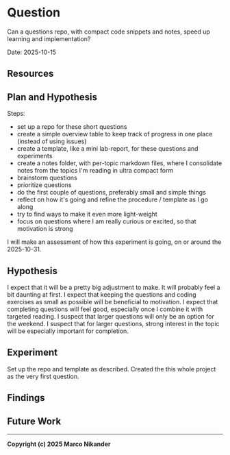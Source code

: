 # Question
<!-- What am I figuring out? -->

Can a questions repo, with compact code snippets and notes, speed up learning and implementation?

Date: 2025-10-15

## Resources
<!-- Where can I find relevant information? -->

## Plan and Hypothesis
<!-- What do I want to do? -->

Steps:
- set up a repo for these short questions
- create a simple overview table to keep track of progress in one place (instead of using issues)
- create a template, like a mini lab-report, for these questions and experiments
- create a notes folder, with per-topic markdown files, where I consolidate notes from the topics I'm reading in ultra compact form
- brainstorm questions
- prioritize questions
- do the first couple of questions, preferably small and simple things
- reflect on how it's going and refine the procedure / template as I go along
- try to find ways to make it even more light-weight
- focus on questions where I am really curious or excited, so that motivation is strong

I will make an assessment of how this experiment is going, on or around the 2025-10-31.

## Hypothesis
<!-- What do I think is going to happen? -->

I expect that it will be a pretty big adjustment to make.
It will probably feel a bit daunting at first.
I expect that keeping the questions and coding exercises as small as possible will be beneficial to motivation.
I expect that completing questions will feel good, especially once I combine it with targeted reading.
I suspect that larger questions will only be an option for the weekend.
I suspect that for larger questions, strong interest in the topic will be especially important for completion.

## Experiment
<!-- What did I do? -->
<!-- How do you run the code? -->

Set up the repo and template as described.
Created the this whole project as the very first question.

## Findings
<!-- What did I learn? -->

## Future Work
<!-- Are there follow-up questions? -->
<!-- Can I create a concrete ticket/issue from this? -->

---
**Copyright (c) 2025 Marco Nikander**
